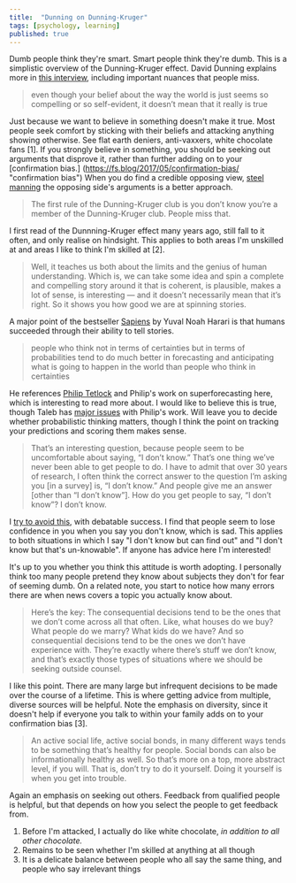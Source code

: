 ```yaml
---
title:  "Dunning on Dunning-Kruger"
tags: [psychology, learning]
published: true
---
```


Dumb people think they're smart. Smart people think they're dumb. This is a simplistic overview of the Dunning-Kruger effect. David Dunning explains more in [this interview](https://www.vox.com/science-and-health/2019/1/31/18200497/dunning-kruger-effect-explained-trump "Dunning on Dunning-Kruger"), including important nuances that people miss. 

> even though your belief about the way the world is just seems so compelling or so self-evident, it doesn’t mean that it really is true

Just because we want to believe in something doesn't make it true. Most people seek comfort by sticking with their beliefs and attacking anything showing otherwise. See flat earth deniers, anti-vaxxers, white chocolate fans [1]. If you strongly believe in something, you should be seeking out arguments that disprove it, rather than further adding on to your [confirmation bias.] (https://fs.blog/2017/05/confirmation-bias/ "confirmation bias") When you do find a credible opposing view, [steel manning](https://medium.com/@zacharyforget/i-dont-know-if-you-ve-heard-ryan-holiday-talk-about-peter-thiel-s-steel-man-argument-44b151a09524 "Steel Man argument") the opposing side's arguments is a better approach.

> The first rule of the Dunning-Kruger club is you don’t know you’re a member of the Dunning-Kruger club. People miss that.

I first read of the Dunnning-Kruger effect many years ago, still fall to it often, and only realise on hindsight. This applies to both areas I'm unskilled at and areas I like to think I'm skilled at [2].  

> Well, it teaches us both about the limits and the genius of human understanding. Which is, we can take some idea and spin a complete and compelling story around it that is coherent, is plausible, makes a lot of sense, is interesting — and it doesn’t necessarily mean that it’s right. So it shows you how good we are at spinning stories.

A major point of the bestseller [Sapiens](https://www.ynharari.com/book/sapiens/ "Sapiens") by Yuval Noah Harari is that humans succeeded through their ability to tell stories. 

> people who think not in terms of certainties but in terms of probabilities tend to do much better in forecasting and anticipating what is going to happen in the world than people who think in certainties

He references [Philip Tetlock](https://www.sas.upenn.edu/tetlock/ "tetlock") and Philip's work on superforecasting here, which is interesting to read more about. I would like to believe this is true, though Taleb has [major issues](https://twitter.com/nntaleb/status/946101024258908160 "taleb on tetlock") with Philip's work. Will leave you to decide whether probabilistic thinking matters, though I think the point on tracking your predictions and scoring them makes sense.

> That’s an interesting question, because people seem to be uncomfortable about saying, “I don’t know.” That’s one thing we’ve never been able to get people to do. 
> I have to admit that over 30 years of research, I often think the correct answer to the question I’m asking you \[in a survey\] is, “I don’t know.” And people give me an answer \[other than “I don’t know”\]. 
> How do you get people to say, “I don’t know”? I don’t know.

I [try to avoid this](https://www.leonlinsx.com/about-me/ "About Me"), with debatable success. I find that people seem to lose confidence in you when you say you don't know, which is sad. This applies to both situations in which I say "I don't know but can find out" and "I don't know but that's un-knowable". If anyone has advice here I'm interested!

It's up to you whether you think this attitude is worth adopting. I personally think too many people pretend they know about subjects they don't for fear of seeming dumb. On a related note, you start to notice how many errors there are when news covers a topic you actually know about.

> Here’s the key: The consequential decisions tend to be the ones that we don’t come across all that often. Like, what houses do we buy? What people do we marry? What kids do we have? And so consequential decisions tend to be the ones we don’t have experience with. They’re exactly where there’s stuff we don’t know, and that’s exactly those types of situations where we should be seeking outside counsel.

I like this point. There are many large but infrequent decisions to be made over the course of a lifetime. This is where getting advice from multiple, diverse sources will be helpful. Note the emphasis on diversity, since it doesn't help if everyone you talk to within your family adds on to your confirmation bias [3]. 

> An active social life, active social bonds, in many different ways tends to be something that’s healthy for people. Social bonds can also be informationally healthy as well. So that’s more on a top, more abstract level, if you will. That is, don’t try to do it yourself. Doing it yourself is when you get into trouble.

Again an emphasis on seeking out others. Feedback from qualified people is helpful, but that depends on how you select the people to get feedback from. 

1. Before I'm attacked, I actually do like white chocolate, *in addition to all other chocolate.* 
2. Remains to be seen whether I'm skilled at anything at all though
3. It is a delicate balance between people who all say the same thing, and people who say irrelevant things
